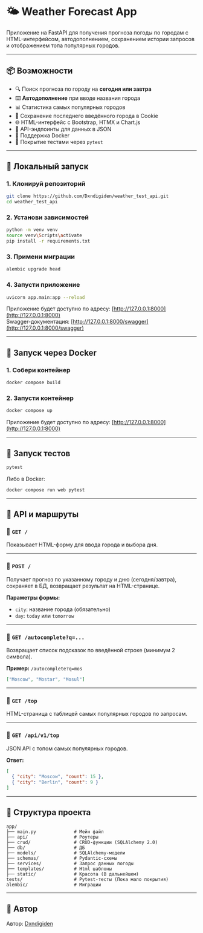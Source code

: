 # 🌤️ Weather Forecast App

Приложение на FastAPI для получения прогноза погоды по городам с HTML-интерфейсом, автодополнением, сохранением истории запросов и отображением топа популярных городов.

---

## 📦 Возможности

- 🔍 Поиск прогноза по городу на **сегодня или завтра**
- ⌨️ **Автодополнение** при вводе названия города
- 📊 Статистика самых популярных городов
- 🍪 Сохранение последнего введённого города в Cookie
- 🌐 HTML-интерфейс с Bootstrap, HTMX и Chart.js
- 📁 API-эндпоинты для данных в JSON
- 🐳 Поддержка Docker
- 🧪 Покрытие тестами через `pytest`

---

## 🚀 Локальный запуск

### 1. Клонируй репозиторий

```bash
git clone https://github.com/Dxndigiden/weather_test_api.git
cd weather_test_api
```

### 2. Установи зависимостей

```bash
python -m venv venv
source venv\Scripts\activate
pip install -r requirements.txt
```

### 3. Примени миграции

```bash
alembic upgrade head
```

### 4. Запусти приложение

```bash
uvicorn app.main:app --reload
```

Приложение будет доступно по адресу: [http://127.0.0.1:8000](http://127.0.0.1:8000)  
Swagger-документация: [http://127.0.0.1:8000/swagger](http://127.0.0.1:8000/swagger)

---

## 🐳 Запуск через Docker

### 1. Собери контейнер

```bash
docker compose build
```

### 2. Запусти контейнер

```bash
docker compose up
```

Приложение будет доступно по адресу: [http://127.0.0.1:8000](http://127.0.0.1:8000)

---

## 🧪 Запуск тестов

```bash
pytest
```

Либо в Docker:

```bash
docker compose run web pytest
```

---

## 📂 API и маршруты

### 🔸 `GET /`

Показывает HTML-форму для ввода города и выбора дня.

---

### 🔸 `POST /`

Получает прогноз по указанному городу и дню (сегодня/завтра), сохраняет в БД, возвращает результат на HTML-странице.

**Параметры формы:**

- `city`: название города (обязательно)
- `day`: `today` или `tomorrow`

---

### 🔸 `GET /autocomplete?q=...`

Возвращает список подсказок по введённой строке (минимум 2 символа).

**Пример:** `/autocomplete?q=mos`

```json
["Moscow", "Mostar", "Mosul"]
```

---

### 🔸 `GET /top`

HTML-страница с таблицей самых популярных городов по запросам.

---

### 🔸 `GET /api/v1/top`

JSON API с топом самых популярных городов.

**Ответ:**

```json
[
  { "city": "Moscow", "count": 15 },
  { "city": "Berlin", "count": 9 }
]
```

---

## 📁 Структура проекта

```
app/
├── main.py              # Мейн файл
├── api/                 # Роутеры
├── crud/                # CRUD-функции (SQLAlchemy 2.0)
├── db/                  # ДБ
├── models/              # SQLAlchemy-модели
├── schemas/             # Pydantic-схемы
├── services/            # Запрос данных погоды
├── templates/           # Html шаблоны
├── static/              # Красота (В дальнейшем)
tests/                   # Pytest-тесты (Пока мало покрытия)
alembic/                 # Миграции
```

---

## 🧾 Автор

Автор: [Dxndigiden](https://github.com/Dxndigiden)